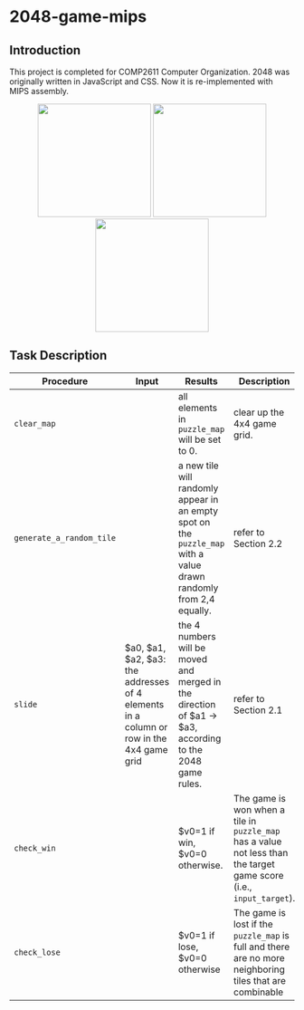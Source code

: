 # 2048-game-mips

## Introduction
This project is completed for COMP2611 Computer Organization. 2048 was originally written in JavaScript and CSS. Now it is re-implemented with MIPS assembly.

<p align="center">
  <img src="https://user-images.githubusercontent.com/59245065/145700255-c441687b-5f0b-47cd-ad0c-7c6b32a83d9f.png" width="200"/>  
  <img src="https://user-images.githubusercontent.com/59245065/145700258-128393d8-6f8d-4453-8408-c5705952b197.png" width="200"/>  
  <img src="https://user-images.githubusercontent.com/59245065/145700261-217460da-c8ce-40ba-afc1-5918b3cf78bd.png" width="200"/>  
</p>

## Task Description
|  Procedure | Input   | Results | Description |
| ------------ | ------------ | ------------ | ------------ |
| `clear_map` | | all elements in `puzzle_map` will be set to 0. | clear up the 4x4 game grid. |
| `generate_a_random_tile` | | a new tile will randomly appear in an empty spot on the `puzzle_map` with a value drawn randomly from 2,4 equally. | refer to Section 2.2 |
| `slide` | $a0, $a1, $a2, $a3: the addresses of 4 elements in a column or row in the 4x4 game grid | the 4 numbers will be moved and merged in the direction of $a1 → $a3, according to the 2048 game rules. | refer to Section 2.1 |
| `check_win` | | $v0=1 if win, $v0=0 otherwise. | The game is won when a tile in `puzzle_map` has a value not less than the target game score (i.e., `input_target`). |
| `check_lose` | | $v0=1 if lose, $v0=0 otherwise | The game is lost if the `puzzle_map` is full and there are no more neighboring tiles that are combinable |
